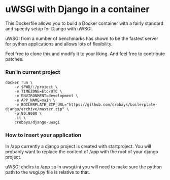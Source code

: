 # uWSGI with Django in a container

This Dockerfile allows you to build a Docker container with a fairly standard
and speedy setup for Django with uWSGI.

uWSGI from a number of benchmarks has shown to be the fastest server 
for python applications and allows lots of flexibility.

Feel free to clone this and modify it to your liking. And feel free to 
contribute patches.

### Run in current project
    docker run \
        -v $PWD/:/project \
        -e TIMEZONE=Etc/UTC \
        -e ENVIRONMENT=development \
        -e APP_NAME=main \
        -e BOILERPLATE_ZIP_URL="https://github.com/crobays/boilerplate-django/archive/master.zip" \
        -p 80:8000 \
        -it \
        crobays/django-uwsgi

### How to insert your application

In /app currently a django project is created with startproject. You will
probably want to replace the content of /app with the root of your django
project.

uWSGI chdirs to /app so in uwsgi.ini you will need to make sure the python path
to the wsgi.py file is relative to that.

